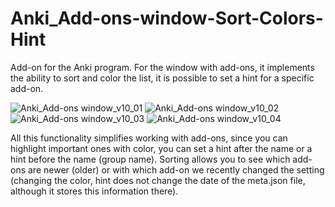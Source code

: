 # Anki_Add-ons-window-Sort-Colors-Hint
Add-on for the Anki program. For the window with add-ons, it implements the ability to sort and color the list, it is possible to set a hint for a specific add-on.

![Anki_Add-ons window_v10_01](https://github.com/user-attachments/assets/c744b2df-86dc-4aec-a8cc-fdb9e61868ee)
![Anki_Add-ons window_v10_02](https://github.com/user-attachments/assets/5d5c1857-d789-45bd-a6d9-8fd2df98a1a1)
![Anki_Add-ons window_v10_03](https://github.com/user-attachments/assets/5fd6102d-c4cd-4392-9e5f-a9defc8827e9)
![Anki_Add-ons window_v10_04](https://github.com/user-attachments/assets/aaa83b61-6242-42f5-9b5c-e66cabc0af49)

All this functionality simplifies working with add-ons, since you can highlight important ones with color, you can set a hint after the name or a hint before the name (group name). Sorting allows you to see which add-ons are newer (older) or with which add-on we recently changed the setting (changing the color, hint does not change the date of the meta.json file, although it stores this information there).
